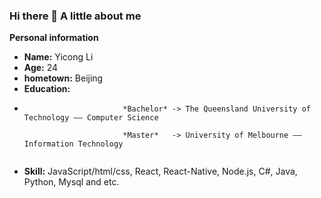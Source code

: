 ### Hi there 👋  A little about me


**Personal information**

- **Name:** Yicong Li
- **Age:** 24
- **hometown:** Beijing
- **Education:**
- ```
                        *Bachelor* -> The Queensland University of Technology —— Computer Science 
    
                        *Master*   -> University of Melbourne —— Information Technology 
                        
- **Skill:** JavaScript/html/css, React, React-Native, Node.js, C#, Java, Python, Mysql and etc.
